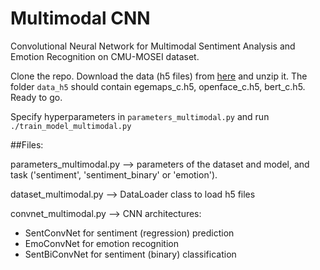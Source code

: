 # Multimodal CNN
Convolutional Neural Network for Multimodal Sentiment Analysis and Emotion Recognition on CMU-MOSEI dataset.

Clone the repo.
Download the data (h5 files) from [here](https://drive.google.com/file/d/1NHYYeNDV9Fk_WZ-XzhWYQguIGbxM3JpD/view?usp=sharing) and unzip it. The folder `data_h5` should contain egemaps_c.h5, openface_c.h5, bert_c.h5.
Ready to go.

Specify hyperparameters in `parameters_multimodal.py` and run `./train_model_multimodal.py`

##Files:

parameters_multimodal.py --> parameters of the dataset and model, and task ('sentiment', 'sentiment_binary' or 'emotion').

dataset_multimodal.py --> DataLoader class to load h5 files

convnet_multimodal.py --> CNN architectures: 
* SentConvNet for sentiment (regression) prediction
* EmoConvNet for emotion recognition
* SentBiConvNet for sentiment (binary) classification

